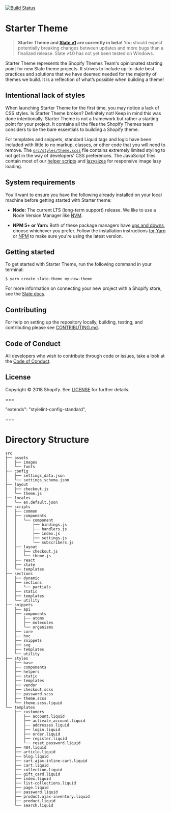 [![Build Status](https://travis-ci.org/Shopify/starter-theme.svg?branch=master)](https://travis-ci.org/Shopify/starter-theme)

# Starter Theme

> **Starter Theme and [Slate v1](https://github.com/Shopify/slate) are currently in beta!** You should expect potentially breaking changes between updates and more bugs than a finalized release. Slate v1.0 has not yet been tested on Windows.

Starter Theme represents the Shopify Themes Team's opinionated starting point for new Slate theme projects. It strives to include up-to-date best practices and solutions that we have deemed needed for the majority of themes we build. It is a reflection of what’s possible when building a theme!

## Intentional lack of styles

When launching Starter Theme for the first time, you may notice a lack of CSS styles. Is Starter Theme broken? Definitely not! Keep in mind this was done intentionally. Starter Theme is not a framework but rather a starting point for your project. It contains all the files the Shopify Themes team considers to be the bare essentials to building a Shopify theme.

For templates and snippets, standard Liquid tags and logic have been included with little to no markup, classes, or other code that you will need to remove. The [`src/styles/theme.scss`](https://github.com/Shopify/starter-theme/blob/master/src/assets/styles/theme.scss) file contains extremely limited styling to not get in the way of developers' CSS preferences. The JavaScript files contain most of our [helper scripts](https://github.com/Shopify/theme-scripts/tree/master/packages) and [lazysizes](https://github.com/aFarkas/lazysizes) for responsive image lazy loading.

## System requirements

You'll want to ensure you have the following already installed on your local machine before getting started with Starter theme:

- **Node:** The current LTS (long-term support) release. We like to use a Node Version Manager like [NVM](https://github.com/creationix/nvm).

- **NPM 5+ or Yarn:** Both of these package managers have [ups and downs](https://blog.risingstack.com/yarn-vs-npm-node-js-package-managers/), choose whichever you prefer. Follow the installation instructions [for Yarn](https://yarnpkg.com/en/docs/install) or [NPM](https://www.npmjs.com/get-npm) to make sure you're using the latest version.

## Getting started

To get started with Starter Theme, run the following command in your terminal:

```
$ yarn create slate-theme my-new-theme
```

For more information on connecting your new project with a Shopify store, see the [Slate docs](https://github.com/Shopify/slate/wiki/3.-Connect-to-your-store).

## Contributing

For help on setting up the repository locally, building, testing, and contributing
please see [CONTRIBUTING.md](https://github.com/Shopify/starter-theme/blob/master/CONTRIBUTING.md).

## Code of Conduct

All developers who wish to contribute through code or issues, take a look at the
[Code of Conduct](https://github.com/Shopify/starter-theme/blob/master/CODE_OF_CONDUCT.md).

## License

Copyright © 2018 Shopify. See [LICENSE](https://github.com/Shopify/starter-theme/blob/master/LICENSE) for further details.

===

"extends": "stylelint-config-standard",

===

# Directory Structure
```
src
├── assets
│   ├── images
│   └── fonts
├── config
│   ├── settings_data.json
│   └── settings_schema.json
├── layout
│   ├── checkout.js
│   └── theme.js
├── locales
│   └── en.default.json
├── scripts
│   ├── common
│   ├── components
│   │   └── component
│   │       ├── bindings.js
│   │       ├── handlers.js
│   │       ├── index.js
│   │       ├── settings.js
│   │       └── subscribers.js
│   ├── layout
│   │   ├── checkout.js
│   │   └── theme.js
│   ├── react
│   ├── state
│   └── templates
├── sections
│   ├── dynamic
│   ├── sections
│   │   └── partials
│   ├── static
│   ├── templates
│   └── utility
├── snippets
│   ├── api
│   ├── components
│   │   ├── atoms
│   │   ├── molecules
│   │   └── organisms
│   ├── core
│   ├── hoc
│   ├── snippets
│   ├── svg
│   ├── templates
│   └── utility
├── styles
│   ├── base
│   ├── components
│   ├── helpers
│   ├── static
│   ├── templates
│   ├── vendor
│   ├── checkout.scss
│   ├── password.scss
│   ├── theme.scss
│   └── theme.scss.liquid
└── templates
    ├── customers
    │   ├── account.liquid
    │   ├── activate_account.liquid
    │   ├── addresses.liquid
    │   ├── login.liquid
    │   ├── order.liquid
    │   ├── register.liquid
    │   └── reset_password.liquid
    ├── 404.liquid
    ├── article.liquid
    ├── blog.liquid
    ├── cart.ajax-inline-cart.liquid
    ├── cart.liquid
    ├── collection.liquid
    ├── gift_card.liquid
    ├── index.liquid
    ├── list-collections.liquid
    ├── page.liquid
    ├── password.liquid
    ├── product.ajax-inventory.liquid
    ├── product.liquid
    └── search.liquid
```
